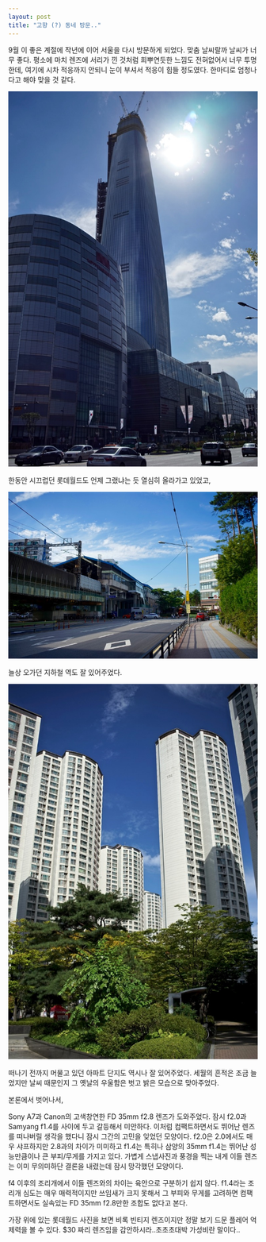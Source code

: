 ```yaml
---
layout: post
title: "고향 (?) 동네 방문.."
---
```



9월 이 좋은 계절에 작년에 이어 서울을 다시 방문하게 되었다. 맞춤 날씨랄까 날씨가 너무 좋다. 평소에 마치 렌즈에 서리가 낀 것처럼 희뿌연듯한 느낌도 전혀없어서 너무 투명한데, 여기에 시차 적응까지 안되니 눈이 부셔서 적응이 힘들 정도였다. 한마디로 엄청나다고 해야 맞을 것 같다.




![image](/assets/images/e013d117f63b6ed11feada51645c3d8c.jpg)


한동안 시끄럽던 롯데월드도 언제 그랬냐는 듯 열심히 올라가고 있었고,


![image](/assets/images/2a38c8368e56836804b0b7b1913cfc40.jpg)


늘상 오가던 지하철 역도 잘 있어주었다.


![image](/assets/images/6f116513fe829690e547f69a00d5d393.jpg)


떠나기 전까지 머물고 있던 아파트 단지도 역시나 잘 있어주었다. 세월의 흔적은 조금 늘었지만 날씨 때문인지 그 옛날의 우울함은 벗고 밝은 모습으로 맞아주었다.


본론에서 벗어나서,


Sony A7과 Canon의 고색창연한 FD 35mm f2.8 렌즈가 도와주었다. 잠시 f2.0과 Samyang f1.4를 사이에 두고 갈등해서 미안하다. 이처럼 컴팩트하면서도 뛰어난 렌즈를 떠나버릴 생각을 했다니 잠시 그간의 고민을 잊었던 모양이다. f2.0은 2.0에서도 매우 샤프하지만 2.8과의 차이가 미미하고 f1.4는 특히나 삼양의 35mm f1.4는 뛰어난 성능만큼이나 큰 부피/무게를 가지고 있다. 가볍게 스냅사진과 풍경을 찍는 내게 이들 렌즈는 이미 무의미하단 결론을 내렸는데 잠시 망각했던 모양이다.


f4 이후의 조리개에서 이들 렌즈와의 차이는 육안으로 구분하기 쉽지 않다. f1.4라는 조리개 심도는 매우 매력적이지만 쓰임새가 크지 못해서 그 부피와 무게를 고려하면 컴팩트하면서도 실속있는 FD 35mm f2.8만한 조합도 없다고 본다.


가장 위에 있는 롯데월드 사진을 보면 비록 빈티지 렌즈이지만 정말 보기 드문 플레어 억제력을 볼 수 있다. $30 짜리 렌즈임을 감안하시라..초초초대박 가성비란 말이다..






